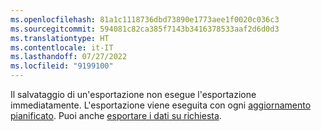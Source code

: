 ```yaml
---
ms.openlocfilehash: 81a1c1118736dbd73890e1773aee1f0020c036c3
ms.sourcegitcommit: 594081c82ca385f7143b3416378533aaf2d6d0d3
ms.translationtype: HT
ms.contentlocale: it-IT
ms.lasthandoff: 07/27/2022
ms.locfileid: "9199100"
---
```

Il salvataggio di un'esportazione non esegue l'esportazione immediatamente. L'esportazione viene eseguita con ogni [aggiornamento pianificato](../system.md#schedule-tab). Puoi anche [esportare i dati su richiesta](../export-destinations.md#run-exports-on-demand).